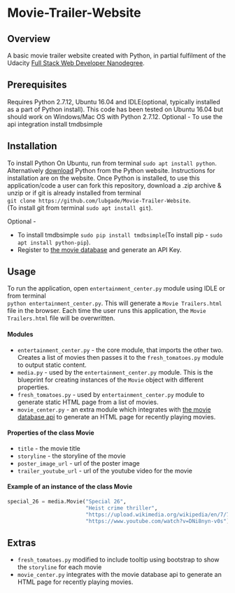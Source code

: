 # Movie-Trailer-Website


## Overview

A basic movie trailer website created with Python, in partial fulfilment of the Udacity [Full Stack Web Developer Nanodegree](https://www.udacity.com/course/full-stack-web-developer-nanodegree--nd004).

## Prerequisites

Requires Python 2.7.12, Ubuntu 16.04 and IDLE(optional, typically installed as a part of Python install).
This code has been tested on Ubuntu 16.04 but should work on Windows/Mac OS with Python 2.7.12.
Optional - To use the api integration install tmdbsimple

## Installation

To install Python On Ubuntu, run from terminal `sudo apt install python`. Alternatively [download](https://www.python.org/downloads/) Python from the Python website. Instructions for installation are on the website.
Once Python is installed, to use this application/code a user can fork this repository, download a .zip archive & unzip or if git is already installed from terminal   
`git clone https://github.com/lubgade/Movie-Trailer-Website`.  
(To install git from terminal `sudo apt install git`).   

Optional - 
* To install tmdbsimple `sudo pip install tmdbsimple`(To install pip - `sudo apt install python-pip`). 
* Register to [the movie database](https://www.themoviedb.org/account/signup) and generate an API Key.

## Usage

To run the application, open `entertainment_center.py` module using IDLE or from terminal    
`python entertainment_center.py`. This will generate a `Movie Trailers.html` file in the browser. Each time the user runs this application, the `Movie Trailers.html` file will be overwritten.

#### Modules

* `entertainment_center.py` - the core module, that imports the other two. Creates a list of movies then passes it to the `fresh_tomatoes.py` module to output static content. 
* `media.py` - used by the `entertainment_center.py` module. This is the blueprint for creating instances of the `Movie` object with different properties.
* `fresh_tomatoes.py` - used by `entertainment_center.py` module to generate static HTML page from a list of movies.
* `movie_center.py` - an extra module which integrates with [the movie database api](https://www.themoviedb.org/documentation/api) to generate an HTML page for recently playing movies.

#### Properties of the class Movie

* `title` - the movie title
* `storyline` - the storyline of the movie
* `poster_image_url` - url of the poster image
* `trailer_youtube_url` - url of the youtube video for the movie

#### Example of an instance of the class Movie

```python
special_26 = media.Movie("Special 26",
                         "Heist crime thriller",
                         "https://upload.wikimedia.org/wikipedia/en/7/7c/Special_26_poster.jpg",
                         "https://www.youtube.com/watch?v=DNi8nyn-v0s")
```                         

## Extras

* `fresh_tomatoes.py` modified to include tooltip using bootstrap to show the `storyline` for each movie
*  `movie_center.py` integrates with the movie database api to generate an HTML page for recently playing movies.
                         





